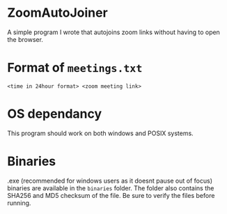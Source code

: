 # ZoomAutoJoiner
A simple program I wrote that autojoins zoom links without having to open the browser.
# Format of `meetings.txt`
`<time in 24hour format> <zoom meeting link>`
# OS dependancy 
This program should work on both windows and POSIX systems. 
# Binaries
.exe (recommended for windows users as it doesnt pause out of focus) binaries are available in the `binaries` folder. The folder also contains the SHA256 and MD5 checksum of the file. Be sure to verify the files before running.

